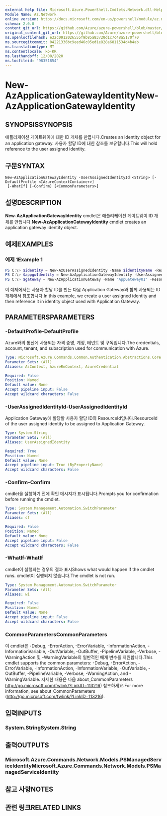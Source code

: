 ```yaml
---
external help file: Microsoft.Azure.PowerShell.Cmdlets.Network.dll-Help.xml
Module Name: Az.Network
online version: https://docs.microsoft.com/en-us/powershell/module/az.network/new-azapplicationgatewayidentity
schema: 2.0.0
content_git_url: https://github.com/Azure/azure-powershell/blob/master/src/Network/Network/help/New-AzApplicationGatewayIdentity.md
original_content_git_url: https://github.com/Azure/azure-powershell/blob/master/src/Network/Network/help/New-AzApplicationGatewayIdentity.md
ms.openlocfilehash: e32c0912026555f9b85a83720d1c7c48a5170f70
ms.sourcegitcommit: 04221336bc9eed46c05ed1e828a6811534d4b4ab
ms.translationtype: MT
ms.contentlocale: ko-KR
ms.lasthandoff: 12/08/2020
ms.locfileid: "98351854"
---
```

# <span data-ttu-id="b7aa3-101">New-AzApplicationGatewayIdentity</span><span class="sxs-lookup"><span data-stu-id="b7aa3-101">New-AzApplicationGatewayIdentity</span></span>

## <span data-ttu-id="b7aa3-102">SYNOPSIS</span><span class="sxs-lookup"><span data-stu-id="b7aa3-102">SYNOPSIS</span></span>
<span data-ttu-id="b7aa3-103">애플리케이션 게이트웨이에 대한 ID 개체를 만듭니다.</span><span class="sxs-lookup"><span data-stu-id="b7aa3-103">Creates an identity object for an application gateway.</span></span> <span data-ttu-id="b7aa3-104">사용자 할당 ID에 대한 참조를 보유합니다.</span><span class="sxs-lookup"><span data-stu-id="b7aa3-104">This will hold reference to the user assigned identity.</span></span>

## <span data-ttu-id="b7aa3-105">구문</span><span class="sxs-lookup"><span data-stu-id="b7aa3-105">SYNTAX</span></span>

```
New-AzApplicationGatewayIdentity -UserAssignedIdentityId <String> [-DefaultProfile <IAzureContextContainer>]
 [-WhatIf] [-Confirm] [<CommonParameters>]
```

## <span data-ttu-id="b7aa3-106">설명</span><span class="sxs-lookup"><span data-stu-id="b7aa3-106">DESCRIPTION</span></span>
<span data-ttu-id="b7aa3-107">**New-AzApplicationGatewayIdentity** cmdlet은 애플리케이션 게이트웨이 ID 개체를 만듭니다.</span><span class="sxs-lookup"><span data-stu-id="b7aa3-107">**New-AzApplicationGatewayIdentity** cmdlet creates an application gateway identity object.</span></span>

## <span data-ttu-id="b7aa3-108">예제</span><span class="sxs-lookup"><span data-stu-id="b7aa3-108">EXAMPLES</span></span>

### <span data-ttu-id="b7aa3-109">예제 1</span><span class="sxs-lookup"><span data-stu-id="b7aa3-109">Example 1</span></span>
```powershell
PS C:\> $identity = New-AzUserAssignedIdentity -Name $identityName -ResourceGroupName $rgName -Location $location
PS C:\> $appgwIdentity = New-AzApplicationGatewayIdentity -UserAssignedIdentity $identity.Id
PS C:\> $gateway = New-AzApplicationGateway -Name "AppGateway01" -ResourceGroupName "ResourceGroup01" -Location "West US" -Identity $appgwIdentity <..>
```

<span data-ttu-id="b7aa3-110">이 예제에서는 사용자 할당 ID를 만든 다음 Application Gateway와 함께 사용되는 ID 개체에서 참조합니다.</span><span class="sxs-lookup"><span data-stu-id="b7aa3-110">In this example, we create a user assigned identity and then reference it in identity object used with Application Gateway.</span></span>

## <span data-ttu-id="b7aa3-111">PARAMETERS</span><span class="sxs-lookup"><span data-stu-id="b7aa3-111">PARAMETERS</span></span>

### <span data-ttu-id="b7aa3-112">-DefaultProfile</span><span class="sxs-lookup"><span data-stu-id="b7aa3-112">-DefaultProfile</span></span>
<span data-ttu-id="b7aa3-113">Azure와의 통신에 사용되는 자격 증명, 계정, 테넌트 및 구독입니다.</span><span class="sxs-lookup"><span data-stu-id="b7aa3-113">The credentials, account, tenant, and subscription used for communication with Azure.</span></span>

```yaml
Type: Microsoft.Azure.Commands.Common.Authentication.Abstractions.Core.IAzureContextContainer
Parameter Sets: (All)
Aliases: AzContext, AzureRmContext, AzureCredential

Required: False
Position: Named
Default value: None
Accept pipeline input: False
Accept wildcard characters: False
```

### <span data-ttu-id="b7aa3-114">-UserAssignedIdentityId</span><span class="sxs-lookup"><span data-stu-id="b7aa3-114">-UserAssignedIdentityId</span></span>
<span data-ttu-id="b7aa3-115">Application Gateway에 할당할 사용자 할당 ID의 ResourceId입니다.</span><span class="sxs-lookup"><span data-stu-id="b7aa3-115">ResourceId of the user assigned identity to be assigned to Application Gateway.</span></span>

```yaml
Type: System.String
Parameter Sets: (All)
Aliases: UserAssignedIdentity

Required: True
Position: Named
Default value: None
Accept pipeline input: True (ByPropertyName)
Accept wildcard characters: False
```

### <span data-ttu-id="b7aa3-116">-Confirm</span><span class="sxs-lookup"><span data-stu-id="b7aa3-116">-Confirm</span></span>
<span data-ttu-id="b7aa3-117">cmdlet을 실행하기 전에 확인 메시지가 표시됩니다.</span><span class="sxs-lookup"><span data-stu-id="b7aa3-117">Prompts you for confirmation before running the cmdlet.</span></span>

```yaml
Type: System.Management.Automation.SwitchParameter
Parameter Sets: (All)
Aliases: cf

Required: False
Position: Named
Default value: None
Accept pipeline input: False
Accept wildcard characters: False
```

### <span data-ttu-id="b7aa3-118">-WhatIf</span><span class="sxs-lookup"><span data-stu-id="b7aa3-118">-WhatIf</span></span>
<span data-ttu-id="b7aa3-119">cmdlet이 실행되는 경우의 결과 표시</span><span class="sxs-lookup"><span data-stu-id="b7aa3-119">Shows what would happen if the cmdlet runs.</span></span>
<span data-ttu-id="b7aa3-120">cmdlet이 실행되지 않습니다.</span><span class="sxs-lookup"><span data-stu-id="b7aa3-120">The cmdlet is not run.</span></span>

```yaml
Type: System.Management.Automation.SwitchParameter
Parameter Sets: (All)
Aliases: wi

Required: False
Position: Named
Default value: None
Accept pipeline input: False
Accept wildcard characters: False
```

### <span data-ttu-id="b7aa3-121">CommonParameters</span><span class="sxs-lookup"><span data-stu-id="b7aa3-121">CommonParameters</span></span>
<span data-ttu-id="b7aa3-122">이 cmdlet은 -Debug, -ErrorAction, -ErrorVariable, -InformationAction, -InformationVariable, -OutVariable, -OutBuffer, -PipelineVariable, -Verbose, -WarningAction 및 -WarningVariable의 일반적인 매개 변수를 지원합니다.</span><span class="sxs-lookup"><span data-stu-id="b7aa3-122">This cmdlet supports the common parameters: -Debug, -ErrorAction, -ErrorVariable, -InformationAction, -InformationVariable, -OutVariable, -OutBuffer, -PipelineVariable, -Verbose, -WarningAction, and -WarningVariable.</span></span> <span data-ttu-id="b7aa3-123">자세한 내용은 다음 about_CommonParameters http://go.microsoft.com/fwlink/?LinkID=113216) 참조하세요.</span><span class="sxs-lookup"><span data-stu-id="b7aa3-123">For more information, see about_CommonParameters (http://go.microsoft.com/fwlink/?LinkID=113216).</span></span>

## <span data-ttu-id="b7aa3-124">입력</span><span class="sxs-lookup"><span data-stu-id="b7aa3-124">INPUTS</span></span>

### <span data-ttu-id="b7aa3-125">System.String</span><span class="sxs-lookup"><span data-stu-id="b7aa3-125">System.String</span></span>

## <span data-ttu-id="b7aa3-126">출력</span><span class="sxs-lookup"><span data-stu-id="b7aa3-126">OUTPUTS</span></span>

### <span data-ttu-id="b7aa3-127">Microsoft.Azure.Commands.Network.Models.PSManagedServiceIdentity</span><span class="sxs-lookup"><span data-stu-id="b7aa3-127">Microsoft.Azure.Commands.Network.Models.PSManagedServiceIdentity</span></span>

## <span data-ttu-id="b7aa3-128">참고 사항</span><span class="sxs-lookup"><span data-stu-id="b7aa3-128">NOTES</span></span>

## <span data-ttu-id="b7aa3-129">관련 링크</span><span class="sxs-lookup"><span data-stu-id="b7aa3-129">RELATED LINKS</span></span>
